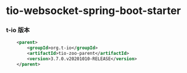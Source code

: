 # tio-websocket-spring-boot-starter

### t-io 版本
```xml
    <parent>
        <groupId>org.t-io</groupId>
        <artifactId>tio-zoo-parent</artifactId>
        <version>3.7.0.v20201010-RELEASE</version>
    </parent>
```
